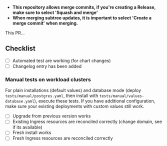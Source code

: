- **This repository allows merge commits, if you're creating a Release, make sure to select 'Squash and merge'**
- **When merging subtree updates, it is important to select 'Create a merge commit' when merging.**

<!--
@giantswarm/team-cabbage will be automatically requested for review once
this PR has been submitted.
-->

<!--
Please update after a release:
- the version matrix in README.md
- the kong-gateway tag in tests/test-values-enterprise.yaml
-->

This PR...

## Checklist

- [ ] Automated test are working (for chart changes)
- [ ] Changelog entry has been added

### Manual tests on workload clusters

For plain installations (default values) and database mode (deploy `tests/manual/postgres.yaml`, then install with `tests/manual/values-database.yaml`), execute these tests. If you have additional configuration, make sure your existing deployments with custom values still work.

- [ ] Upgrade from previous version works
- [ ] Existing Ingress resources are reconciled correctly (change domain, see if its available)
- [ ] Fresh install works
- [ ] Fresh Ingress resources are reconciled correctly
